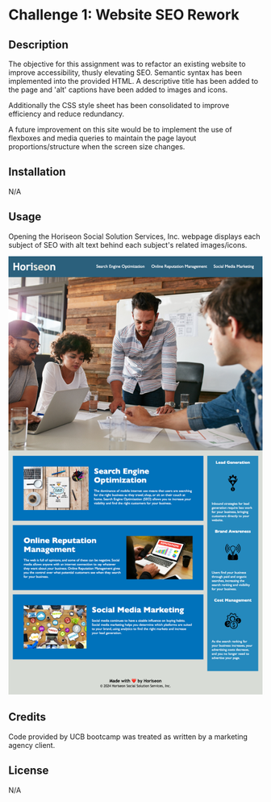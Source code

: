 # Challenge 1: Website SEO Rework

## Description

The objective for this assignment was to refactor an existing website to improve accessibility, thusly elevating SEO.
Semantic syntax has been implemented into the provided HTML.
A descriptive title has been added to the page and 'alt' captions have been added to images and icons.

Additionally the CSS style sheet has been consolidated to improve efficiency and reduce redundancy.

A future improvement on this site would be to implement the use of flexboxes and media queries to maintain the page layout proportions/structure when the screen size changes.

## Installation

N/A

## Usage

Opening the Horiseon Social Solution Services, Inc. webpage displays each subject of SEO with alt text behind each subject's related images/icons.

![Horiseon Social Solution Services, Inc.](./assets/images/horiseon.png)


## Credits

Code provided by UCB bootcamp was treated as written by a marketing agency client.

## License

N/A